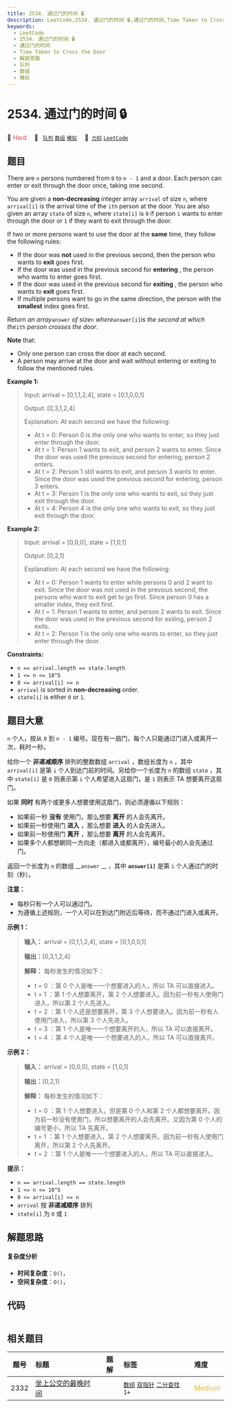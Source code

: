 ```yaml
---
title: 2534. 通过门的时间 🔒
description: LeetCode,2534. 通过门的时间 🔒,通过门的时间,Time Taken to Cross the Door,解题思路,队列,数组,模拟
keywords:
  - LeetCode
  - 2534. 通过门的时间 🔒
  - 通过门的时间
  - Time Taken to Cross the Door
  - 解题思路
  - 队列
  - 数组
  - 模拟
---
```


# 2534. 通过门的时间 🔒

🔴 <font color=#ff334b>Hard</font>&emsp; 🔖&ensp; [`队列`](/tag/queue.md) [`数组`](/tag/array.md) [`模拟`](/tag/simulation.md)&emsp; 🔗&ensp;[`力扣`](https://leetcode.cn/problems/time-taken-to-cross-the-door) [`LeetCode`](https://leetcode.com/problems/time-taken-to-cross-the-door)

## 题目

There are `n` persons numbered from `0` to `n - 1` and a door. Each person can
enter or exit through the door once, taking one second.

You are given a **non-decreasing** integer array `arrival` of size `n`, where
`arrival[i]` is the arrival time of the `ith` person at the door. You are also
given an array `state` of size `n`, where `state[i]` is `0` if person `i`
wants to enter through the door or `1` if they want to exit through the door.

If two or more persons want to use the door at the **same** time, they follow
the following rules:

  * If the door was **not** used in the previous second, then the person who wants to **exit** goes first.
  * If the door was used in the previous second for **entering** , the person who wants to enter goes first.
  * If the door was used in the previous second for **exiting** , the person who wants to **exit** goes first.
  * If multiple persons want to go in the same direction, the person with the **smallest** index goes first.

Return _an array_`answer` _of size_`n` _where_`answer[i]`_is the second at
which the_`ith` _person crosses the door_.

**Note** that:

  * Only one person can cross the door at each second.
  * A person may arrive at the door and wait without entering or exiting to follow the mentioned rules.



**Example 1:**

> Input: arrival = [0,1,1,2,4], state = [0,1,0,0,1]
> 
> Output: [0,3,1,2,4]
> 
> Explanation: At each second we have the following:
> - At t = 0: Person 0 is the only one who wants to enter, so they just enter through the door.
> - At t = 1: Person 1 wants to exit, and person 2 wants to enter. Since the door was used the previous second for entering, person 2 enters.
> - At t = 2: Person 1 still wants to exit, and person 3 wants to enter. Since the door was used the previous second for entering, person 3 enters.
> - At t = 3: Person 1 is the only one who wants to exit, so they just exit through the door.
> - At t = 4: Person 4 is the only one who wants to exit, so they just exit through the door.

**Example 2:**

> Input: arrival = [0,0,0], state = [1,0,1]
> 
> Output: [0,2,1]
> 
> Explanation: At each second we have the following:
> - At t = 0: Person 1 wants to enter while persons 0 and 2 want to exit. Since the door was not used in the previous second, the persons who want to exit get to go first. Since person 0 has a smaller index, they exit first.
> - At t = 1: Person 1 wants to enter, and person 2 wants to exit. Since the door was used in the previous second for exiting, person 2 exits.
> - At t = 2: Person 1 is the only one who wants to enter, so they just enter through the door.

**Constraints:**

  * `n == arrival.length == state.length`
  * `1 <= n <= 10^5`
  * `0 <= arrival[i] <= n`
  * `arrival` is sorted in **non-decreasing** order.
  * `state[i]` is either `0` or `1`.


## 题目大意

`n` 个人，按从 `0` 到 `n - 1` 编号。现在有一扇门，每个人只能通过门进入或离开一次，耗时一秒。

给你一个 **非递减顺序** 排列的整数数组 `arrival` ，数组长度为 `n` ，其中 `arrival[i]` 是第 `i`
个人到达门前的时间。另给你一个长度为 `n` 的数组 `state` ，其中 `state[i]` 是 `0` 则表示第 `i` 个人希望进入这扇门，是
`1` 则表示 TA 想要离开这扇门。

如果 **同时** 有两个或更多人想要使用这扇门，则必须遵循以下规则：

  * 如果前一秒 **没有** 使用门，那么想要 **离开** 的人会先离开。
  * 如果前一秒使用门 **进入** ，那么想要 **进入** 的人会先进入。
  * 如果前一秒使用门 **离开** ，那么想要 **离开** 的人会先离开。
  * 如果多个人都想朝同一方向走（都进入或都离开），编号最小的人会先通过门。

返回一个长度为 `n` 的数组 __`answer` __ ，其中 __`answer[i]`__ 是第 `i` 个人通过门的时刻（秒）。

**注意：**

  * 每秒只有一个人可以通过门。
  * 为遵循上述规则，一个人可以在到达门附近后等待，而不通过门进入或离开。



**示例 1：**

> 
> 
> 
> 
> 
> **输入：** arrival = [0,1,1,2,4], state = [0,1,0,0,1]
> 
> **输出：**[0,3,1,2,4]
> 
> **解释：** 每秒发生的情况如下：
> - t = 0 ：第 0 个人是唯一一个想要进入的人，所以 TA 可以直接进入。
> - t = 1 ：第 1 个人想要离开，第 2 个人想要进入。因为前一秒有人使用门进入，所以第 2 个人先进入。
> - t = 2 ：第 1 个人还是想要离开，第 3 个人想要进入。因为前一秒有人使用门进入，所以第 3 个人先进入。
> - t = 3 ：第 1 个人是唯一一个想要离开的人，所以 TA 可以直接离开。
> - t = 4 ：第 4 个人是唯一一个想要进入的人，所以 TA 可以直接离开。
> 
> 

**示例 2：**

> 
> 
> 
> 
> 
> **输入：** arrival = [0,0,0], state = [1,0,1]
> 
> **输出：**[0,2,1]
> 
> **解释：** 每秒发生的情况如下：
> - t = 0 ：第 1 个人想要进入，但是第 0 个人和第 2 个人都想要离开。因为前一秒没有使用门，所以想要离开的人会先离开。又因为第 0 个人的编号更小，所以 TA 先离开。
> - t = 1 ：第 1 个人想要进入，第 2 个人想要离开。因为前一秒有人使用门离开，所以第 2 个人先离开。
> - t = 2 ：第 1 个人是唯一一个想要进入的人，所以 TA 可以直接进入。
> 
> 



**提示：**

  * `n == arrival.length == state.length`
  * `1 <= n <= 10^5`
  * `0 <= arrival[i] <= n`
  * `arrival` 按 **非递减顺序** 排列
  * `state[i]` 为 `0` 或 `1`


## 解题思路

#### 复杂度分析

- **时间复杂度**：`O()`，
- **空间复杂度**：`O()`，

## 代码

```javascript

```

## 相关题目

<!-- prettier-ignore -->
| 题号 | 标题 | 题解 | 标签 | 难度 |
| :------: | :------ | :------: | :------ | :------ |
| 2332 | [坐上公交的最晚时间](https://leetcode.com/problems/the-latest-time-to-catch-a-bus) |  |  [`数组`](/tag/array.md) [`双指针`](/tag/two-pointers.md) [`二分查找`](/tag/binary-search.md) `1+` | <font color=#ffb800>Medium</font> |